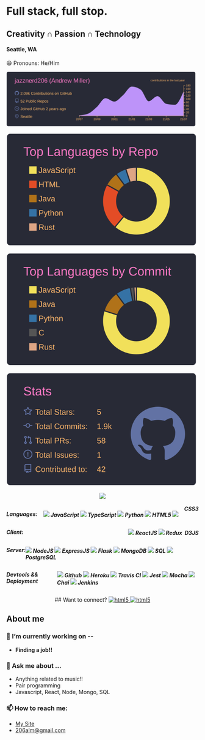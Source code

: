 # Full stack, full stop.
## Creativity  ∩  Passion  ∩  Technology
#### Seattle, WA
😄 Pronouns: He/Him

<p align="center">
  <img src="https://raw.githubusercontent.com/jazznerd206/Cards/master/profile-summary-card-output/dracula/0-profile-details.svg"></img>
</p>
<p align="center">
  <img src="https://raw.githubusercontent.com/jazznerd206/Cards/master/profile-summary-card-output/dracula/1-repos-per-language.svg"></img>
</p>
<p align="center">
  <img src="https://raw.githubusercontent.com/jazznerd206/Cards/master/profile-summary-card-output/dracula/2-most-commit-language.svg"></img>
</p>
<p align="center">
  <img src="https://raw.githubusercontent.com/jazznerd206/Cards/master/profile-summary-card-output/dracula/3-stats.svg"></img>
</p>


<p align="center">
  <img src="https://github-profile-trophy.vercel.app/?username=jazznerd206"></img>
</p>

<h5 style="display: flex; justify-content: space-between; margin: 0; padding: 0; font-family:"monospace">
<p>Languages: </p>
<p><img src="https://www.vectorlogo.zone/logos/javascript/javascript-icon.svg" /> JavaScript
<img src="https://www.vectorlogo.zone/logos/typescriptlang/typescriptlang-icon.svg" /> TypeScript
<img src="https://www.vectorlogo.zone/logos/python/python-icon.svg" /> Python
<img src="https://www.vectorlogo.zone/logos/w3_html5/w3_html5-icon.svg" /> HTML5
<img src="https://www.vectorlogo.zone/logos/netlifyapp_watercss/netlifyapp_watercss-ar21.svg" /></p> CSS3
</h5>
<h5 style="display: flex; justify-content: space-between; margin: 0; padding: 0;">
<p>Client: </p>
<p>
<img src="https://www.vectorlogo.zone/logos/reactjs/reactjs-icon.svg" /> ReactJS
<img src="https://devicons.github.io/devicon/devicon.git/icons/redux/redux-original.svg" /> Redux
<img sc="https://www.vectorlogo.zone/util/preview.html?image=/logos/d3js/d3js-icon.svg" /> D3JS
</p>
</h5>
<h5 style="display: flex; justify-content: space-between; margin: 0; padding: 0;">
<p>Server: </p>
<p>
<img src="https://www.vectorlogo.zone/logos/nodejs/nodejs-icon.svg" /> NodeJS
<img src="https://www.vectorlogo.zone/logos/expressjs/expressjs-icon.svg" /> ExpressJS
<img src="https://www.vectorlogo.zone/logos/pocoo_flask/pocoo_flask-icon.svg" /> Flask
<img src="https://www.vectorlogo.zone/logos/mongodb/mongodb-icon.svg" /> MongoDB
<img src="https://www.vectorlogo.zone/logos/mysql/mysql-icon.svg" /> SQL
<img src="https://www.vectorlogo.zone/logos/postgresql/postgresql-icon.svg" /> PostgreSQL
</p>
</h5>
<h5 style="display: flex; justify-content: space-between; margin: 0; padding: 0;">
<p>Devtools && Deployment </p>
<p>
<img src="https://www.vectorlogo.zone/logos/git-scm/git-scm-icon.svg" /> Github
<img src="https://www.vectorlogo.zone/logos/heroku/heroku-icon.svg" /> Heroku
<img src="https://www.vectorlogo.zone/logos/travis-ci/travis-ci-icon.svg" /> Travis CI
<img src="https://www.vectorlogo.zone/logos/jestjsio/jestjsio-icon.svg" /> Jest
<img src="https://www.vectorlogo.zone/logos/mochajs/mochajs-icon.svg" /> Mocha
<img src="https://www.vectorlogo.zone/logos/chaijs/chaijs-icon.svg" /> Chai
<img src="https://www.vectorlogo.zone/logos/jenkins/jenkins-icon.svg" /> Jenkins
</p>
</h5>

<p align="center">
## Want to connect?
<a href="https://www.linkedin.com/in/andrew-miller-113a1a195/" target="_blank"> <img src="https://www.vectorlogo.zone/logos/linkedin/linkedin-icon.svg" alt="html5" width="40" height="40"/> </a>
<a href="https://www.instagram.com/206alm/" target="_blank"> <img src="https://www.vectorlogo.zone/logos/instagram/instagram-icon.svg" alt="html5" width="40" height="40"/> </a>
</p>


## About me
### 🔭 I’m currently working on --
  * __Finding a job!!__
### 💬 Ask me about ...
  * Anything related to music!!
  * Pair programming
  * Javascript, React, Node, Mongo, SQL
### 📫 How to reach me:
  * [My Site](https://andrewmiller.fun)
  * 206alm@gmail.com

